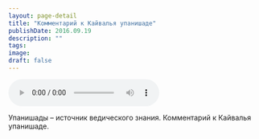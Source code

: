 ```yaml
---
layout: page-detail
title: "Комментарий к Кайвалья упанишаде"
publishDate: 2016.09.19
description: ""
tags:
image:
draft: false
---
```


<audio title="2016.09.19 - Комментарий к Кайвалья упанишаде.mp3" src="/upload/iblock/932/9321baf1b3e37d7cb92eda001433202a.mp3" controls=""></audio>

 Упанишады – источник ведического знания. Комментарий к Кайвалья упанишаде. 

  

